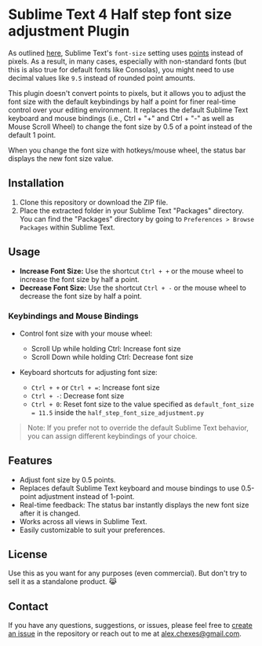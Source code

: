 # Sublime Text 4 Half step font size adjustment Plugin

As outlined [here](https://github.com/sublimehq/sublime_text/issues/5300), Sublime Text's `font-size` setting uses [points](https://en.wikipedia.org/wiki/Point_(typography)) instead of pixels. As a result, in many cases, especially with non-standard fonts (but this is also true for default fonts like Consolas), you might need to use decimal values like `9.5` instead of rounded point amounts.

This plugin doesn't convert points to pixels, but it allows you to adjust the font size with the default keybindings by half a point for finer real-time control over your editing environment. It replaces the default Sublime Text keyboard and mouse bindings (i.e., Ctrl + "+" and Ctrl + "-" as well as Mouse Scroll Wheel) to change the font size by 0.5 of a point instead of the default 1 point.

When you change the font size with hotkeys/mouse wheel, the status bar displays the new font size value.

## Installation

1. Clone this repository or download the ZIP file.
2. Place the extracted folder in your Sublime Text "Packages" directory. You can find the "Packages" directory by going to `Preferences > Browse Packages` within Sublime Text.

## Usage

- **Increase Font Size:** Use the shortcut `Ctrl + +` or the mouse wheel to increase the font size by half a point.
- **Decrease Font Size:** Use the shortcut `Ctrl + -` or the mouse wheel to decrease the font size by half a point.

### Keybindings and Mouse Bindings

- Control font size with your mouse wheel:
	- Scroll Up while holding Ctrl: Increase font size
	- Scroll Down while holding Ctrl: Decrease font size

- Keyboard shortcuts for adjusting font size:
	- `Ctrl + +` or `Ctrl + =`: Increase font size
	- `Ctrl + -`: Decrease font size
	- `Ctrl + 0`: Reset font size to the value specified as `default_font_size = 11.5` inside the `half_step_font_size_adjustment.py`

> Note: If you prefer not to override the default Sublime Text behavior, you can assign different keybindings of your choice.

## Features

- Adjust font size by 0.5 points.
- Replaces default Sublime Text keyboard and mouse bindings to use 0.5-point adjustment instead of 1-point.
- Real-time feedback: The status bar instantly displays the new font size after it is changed.
- Works across all views in Sublime Text.
- Easily customizable to suit your preferences.

## License

Use this as you want for any purposes (even commercial). But don't try to sell it as a standalone product. 😹

## Contact

If you have any questions, suggestions, or issues, please feel free to [create an issue](https://github.com/alexchexes/Sublime-half-step-font-size-adjustment/issues) in the repository or reach out to me at alex.chexes@gmail.com.
